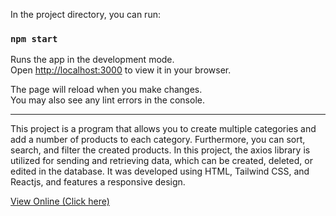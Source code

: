 In the project directory, you can run:

### `npm start`

Runs the app in the development mode.\
Open [http://localhost:3000](http://localhost:3000) to view it in your browser.

The page will reload when you make changes.\
You may also see any lint errors in the console.

---

This project is a program that allows you to create multiple categories and add a number of products to each category. Furthermore, you can sort, search, and filter the created products. In this project, the axios library is utilized for sending and retrieving data, which can be created, deleted, or edited in the database. It was developed using HTML, Tailwind CSS, and Reactjs, and features a responsive design.


[View Online (Click here)](https://ahmad-karimigorji.github.io/React-Inventory-App/)
